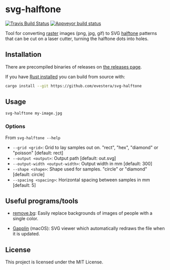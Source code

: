 # svg-halftone

[![Travis Build Status](https://api.travis-ci.org/evestera/svg-halftone.svg?branch=master)](https://travis-ci.org/evestera/svg-halftone)
[![Appveyor build status](https://ci.appveyor.com/api/projects/status/github/evestera/svg-halftone?svg=true)](https://ci.appveyor.com/project/evestera/svg-halftone)

Tool for converting [raster] images (png, jpg, gif) to SVG [halftone] patterns
that can be cut on a laser cutter, turning the halftone dots into holes.

[raster]: https://en.wikipedia.org/wiki/Raster_graphics
[halftone]: https://en.wikipedia.org/wiki/Halftone

## Installation

There are precompiled binaries of releases on [the releases page](https://github.com/evestera/svg-halftone/releases).

If you have [Rust installed](https://rustup.rs/) you can build from source with:

```bash
cargo install --git https://github.com/evestera/svg-halftone
```

## Usage

```bash
svg-halftone my-image.jpg
```

### Options

From `svg-halftone --help`

- `--grid <grid>`: Grid to lay samples out on. "rect", "hex", "diamond" or "poisson" [default: rect]
- `--output <output>`: Output path [default: out.svg]
- `--output-width <output-width>`: Output width in mm [default: 300]
- `--shape <shape>`: Shape used for samples. "circle" or "diamond" [default: circle]
- `--spacing <spacing>`: Horizontal spacing between samples in mm [default: 5]

## Useful programs/tools

- [remove.bg](https://www.remove.bg/): Easily replace backgrounds of images of people with a single color.

- [Gapplin](http://gapplin.wolfrosch.com/) (macOS): SVG viewer which automatically redraws the file when it is updated.

## License

This project is licensed under the MIT License.